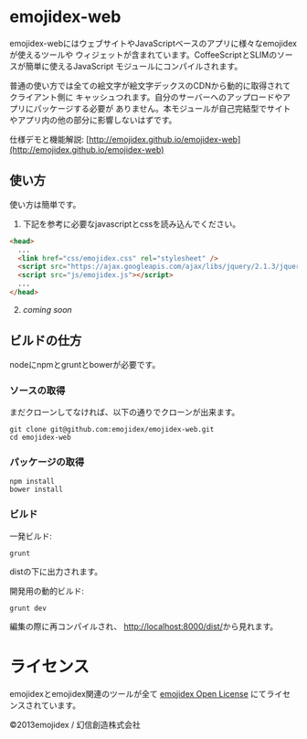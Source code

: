 emojidex-web
============
emojidex-webにはウェブサイトやJavaScriptベースのアプリに様々なemojidexが使えるツールや
ウィジェットが含まれています。CoffeeScriptとSLIMのソースが簡単に使えるJavaScript
モジュールにコンパイルされます。  
  
普通の使い方では全ての絵文字が絵文字デックスのCDNから動的に取得されてクライアント側に
キャッシュつれます。自分のサーバーへのアップロードやアプリにパッケージする必要が
ありません。本モジュールが自己完結型でサイトやアプリ内の他の部分に影響しないはずです。  
  
仕様デモと機能解説: 
[http://emojidex.github.io/emojidex-web](http://emojidex.github.io/emojidex-web)

使い方
--------
使い方は簡単です。

1. 下記を参考に必要なjavascriptとcssを読み込んでください。
```html
<head>
  ...
  <link href="css/emojidex.css" rel="stylesheet" />
  <script src="https://ajax.googleapis.com/ajax/libs/jquery/2.1.3/jquery.min.js"></script>
  <script src="js/emojidex.js"></script>
  ...
</head>
```
2. *coming soon*

ビルドの仕方
------------
nodeにnpmとgruntとbowerが必要です。

### ソースの取得
まだクローンしてなければ、以下の通りでクローンが出来ます。
```shell
git clone git@github.com:emojidex/emojidex-web.git
cd emojidex-web
```

### パッケージの取得
```shell
npm install
bower install
```

### ビルド
一発ビルド:
```shell
grunt
```
distの下に出力されます。
  
開発用の動的ビルド:
```shell
grunt dev
```
編集の際に再コンパイルされ、
[http://localhost:8000/dist/](http://localhost:8000/dist/)から見れます。

ライセンス
==========
emojidexとemojidex関連のツールが全て
[emojidex Open License](https://www.emojidex.com/emojidex/emojidex_open_license)
にてライセンスされています。

©2013emojidex / 幻信創造株式会社
